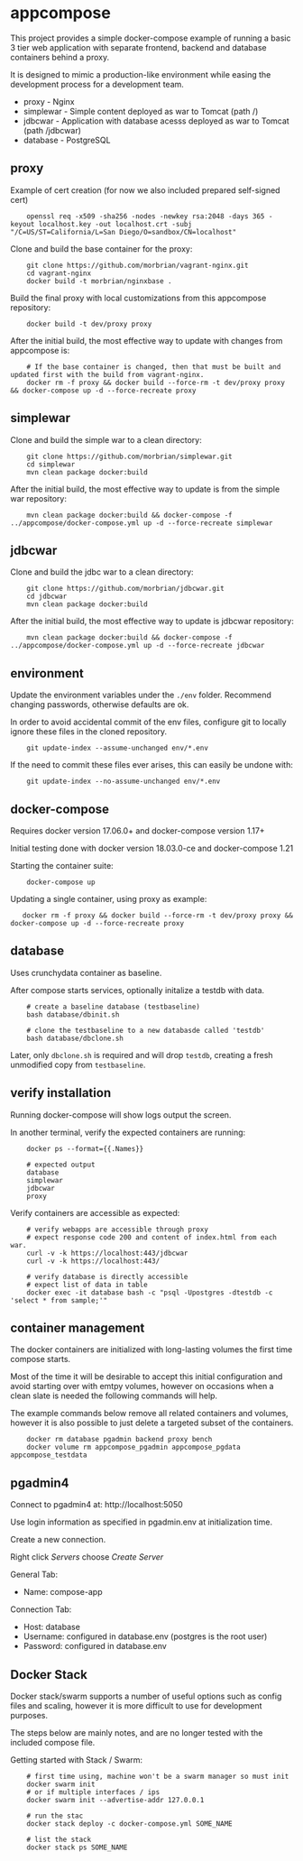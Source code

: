 # appcompose

This project provides a simple docker-compose example of running a basic 3 tier web application 
with separate frontend, backend and database containers behind a proxy.

It is designed to mimic a production-like environment while easing the development process for a development team.

* proxy - Nginx
* simplewar - Simple content deployed as war to Tomcat (path /)
* jdbcwar - Application with database acesss  deployed as war to Tomcat (path /jdbcwar)
* database - PostgreSQL

## proxy

Example of cert creation (for now we also included prepared self-signed cert)

        openssl req -x509 -sha256 -nodes -newkey rsa:2048 -days 365 -keyout localhost.key -out localhost.crt -subj "/C=US/ST=California/L=San Diego/O=sandbox/CN=localhost"

Clone and build the base container for the proxy:

        git clone https://github.com/morbrian/vagrant-nginx.git 
        cd vagrant-nginx
        docker build -t morbrian/nginxbase .

Build the final proxy with local customizations from this appcompose repository:

        docker build -t dev/proxy proxy

After the initial build, the most effective way to update with changes from appcompose is:

        # If the base container is changed, then that must be built and updated first with the build from vagrant-nginx.
        docker rm -f proxy && docker build --force-rm -t dev/proxy proxy && docker-compose up -d --force-recreate proxy 


## simplewar

Clone and build the simple war to a clean directory:

        git clone https://github.com/morbrian/simplewar.git 
        cd simplewar
        mvn clean package docker:build

After the initial build, the most effective way to update is from the simple war repository:

        mvn clean package docker:build && docker-compose -f ../appcompose/docker-compose.yml up -d --force-recreate simplewar

        
## jdbcwar

Clone and build the jdbc war to a clean directory:

        git clone https://github.com/morbrian/jdbcwar.git 
        cd jdbcwar
        mvn clean package docker:build

After the initial build, the most effective way to update is jdbcwar repository:

        mvn clean package docker:build && docker-compose -f ../appcompose/docker-compose.yml up -d --force-recreate jdbcwar

 
## environment 

Update the environment variables under the `./env` folder. Recommend changing passwords, otherwise defaults are ok.

In order to avoid accidental commit of the env files, configure git to locally
ignore these files in the cloned repository.

        git update-index --assume-unchanged env/*.env
        
If the need to commit these files ever arises, this can easily be undone with:

        git update-index --no-assume-unchanged env/*.env


## docker-compose 

Requires docker version 17.06.0+ and docker-compose version 1.17+

Initial testing done with docker version 18.03.0-ce and docker-compose 1.21

Starting the container suite:

        docker-compose up
       
Updating a single container, using proxy as example:

       docker rm -f proxy && docker build --force-rm -t dev/proxy proxy && docker-compose up -d --force-recreate proxy


## database

Uses crunchydata container as baseline.

After compose starts services, optionally initalize a testdb with data.

        # create a baseline database (testbaseline)
        bash database/dbinit.sh
  
        # clone the testbaseline to a new databasde called 'testdb'
        bash database/dbclone.sh

Later, only `dbclone.sh` is required and will drop `testdb`, creating a fresh unmodified copy from `testbaseline`.

## verify installation

Running docker-compose will show logs output the screen.

In another terminal, verify the expected containers are running:

        docker ps --format={{.Names}}

        # expected output
        database
        simplewar
        jdbcwar
        proxy

Verify containers are accessible as expected:

        # verify webapps are accessible through proxy
        # expect response code 200 and content of index.html from each war.
        curl -v -k https://localhost:443/jdbcwar
        curl -v -k https://localhost:443/

        # verify database is directly accessible
        # expect list of data in table
        docker exec -it database bash -c "psql -Upostgres -dtestdb -c 'select * from sample;'"

## container management

The docker containers are initialized with long-lasting volumes the first time compose starts.

Most of the time it will be desirable to accept this initial configuration and avoid 
starting over with emtpy volumes, however on occasions when a clean slate is needed
the following commands will help.

The example commands below remove all related containers and volumes,
however it is also possible to just delete a targeted subset of the containers.

        docker rm database pgadmin backend proxy bench
        docker volume rm appcompose_pgadmin appcompose_pgdata appcompose_testdata
        
## pgadmin4

Connect to pgadmin4 at: http://localhost:5050        

Use login information as specified in pgadmin.env at initialization time.

Create a new connection.

Right click *Servers* choose *Create Server*

General Tab:

  * Name: compose-app

Connection Tab:

  * Host: database
  * Username: configured in database.env (postgres is the root user)
  * Password: configured in database.env 
  
## Docker Stack

Docker stack/swarm supports a number of useful options such as config files
and scaling, however it is more difficult to use for development purposes.

The steps below are mainly notes, and are no longer tested with the included compose file.

Getting started with Stack / Swarm:

        # first time using, machine won't be a swarm manager so must init
        docker swarm init
        # or if multiple interfaces / ips
        docker swarm init --advertise-addr 127.0.0.1
        
        # run the stac
        docker stack deploy -c docker-compose.yml SOME_NAME
        
        # list the stack
        docker stack ps SOME_NAME
